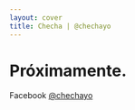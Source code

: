 ```yaml
---
layout: cover
title: Checha | @chechayo
---
```


<h1 class="cover-heading">Próximamente.</h1>
<p class="lead">
  Facebook <a href="https://www.facebook.com/chechayo/">@chechayo</a>
</p>
